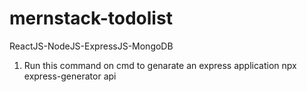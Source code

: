 # mernstack-todolist
ReactJS-NodeJS-ExpressJS-MongoDB

1. Run this command on cmd to genarate  an express application 
npx express-generator api
